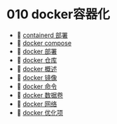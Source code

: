 # 010 docker容器化

* 📄 [containerd 部署](siyuan://blocks/20230610173620-toq2cnd)
* 📄 [docker compose](siyuan://blocks/20230610173516-rsg9iqn)
* 📄 [docker 部署](siyuan://blocks/20230610173754-3hdteas)
* 📄 [docker 仓库](siyuan://blocks/20230610173628-tj84puh)
* 📄 [docker 概述](siyuan://blocks/20230610173730-hyo9yjz)
* 📄 [docker 镜像](siyuan://blocks/20230610173737-8sk29sc)
* 📄 [docker 命令](siyuan://blocks/20230610173736-mw9dq90)
* 📄 [docker 数据卷](siyuan://blocks/20230610173735-h5lt764)
* 📄 [docker 网络](siyuan://blocks/20230610173744-d9tyco1)
* 📄 [docker 优化项](siyuan://blocks/20230610173807-rbxwb8d)

‍
